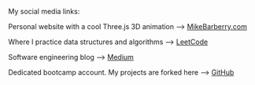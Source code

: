 My social media links:

Personal website with a cool Three.js 3D animation  -->  [MikeBarberry.com](https://mikebarberry.com)

Where I practice data structures and algorithms  --> [LeetCode](https://leetcode.com/Mbarberry/)

Software engineering blog  --> [Medium](https://mikebarberry.medium.com/)

Dedicated bootcamp account. My projects are forked here   -->  [GitHub](https://github.com/MikeBarberry-Flatiron)
 

